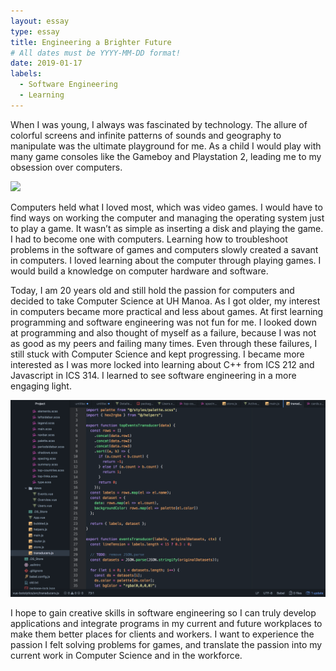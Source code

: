 ```yaml
---
layout: essay
type: essay
title: Engineering a Brighter Future
# All dates must be YYYY-MM-DD format!
date: 2019-01-17
labels:
  - Software Engineering
  - Learning
---
```


When I was young, I always was fascinated by technology. The allure of colorful screens and infinite patterns of sounds and geography to manipulate was the ultimate playground for me. As a child I would play with many game consoles like the Gameboy and Playstation 2, leading me to my obsession over computers.

<img class="ui small left circular floated image" src="http://photos1.blogger.com/blogger/1011/1866/1600/000000003598.jpg">

Computers held what I loved most, which was video games. I would have to find ways on working the computer and managing the operating system just to play a game. It wasn’t as simple as inserting a disk and playing the game. I had to become one with computers. Learning how to troubleshoot problems in the software of games and computers slowly created a savant in computers. I loved learning about the computer through playing games. I would build a knowledge on computer hardware and software. 

Today, I am 20 years old and still hold the passion for computers and decided to take Computer Science at UH Manoa. As I got older, my interest in computers became more practical and less about games. At first learning programming and software engineering was not fun for me. I looked down at programming and also thought of myself as a failure, because I was not as good as my peers and failing many times. Even through these failures, I still stuck with Computer Science and kept progressing. I became more interested as I was more locked into learning about C++ from ICS 212 and Javascript in ICS 314. I learned to see software engineering in a more engaging light.

<img class="ui small right floated image" src="https://raw.githubusercontent.com/MonsterDeveloper/atom-jsfiddle-theme-syntax/master/screenshot.png">

I hope to gain creative skills in software engineering so I can truly develop applications and integrate programs in my current and future workplaces to make them better places for clients and workers. I want to experience the passion I felt solving problems for games, and translate the passion into my current work in Computer Science and in the workforce.

